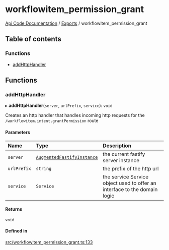 # workflowitem\_permission\_grant
 
[Api Code Documentation](../README.md) / [Exports](../modules.md) / workflowitem\_permission\_grant

## Table of contents

### Functions

- [addHttpHandler](workflowitem_permission_grant.md#addhttphandler)

## Functions

### addHttpHandler

▸ **addHttpHandler**(`server`, `urlPrefix`, `service`): `void`

Creates an http handler that handles incoming http requests for the `/workflowitem.intent.grantPermission` route

#### Parameters

| Name | Type | Description |
| :------ | :------ | :------ |
| `server` | [`AugmentedFastifyInstance`](../interfaces/types.AugmentedFastifyInstance.md) | the current fastify server instance |
| `urlPrefix` | `string` | the prefix of the http url |
| `service` | `Service` | the service Service object used to offer an interface to the domain logic |

#### Returns

`void`

#### Defined in

[src/workflowitem_permission_grant.ts:133](https://github.com/openkfw/TruBudget/blob/3b9e793/api/src/workflowitem_permission_grant.ts#L133)
